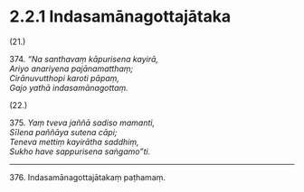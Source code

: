 # 2.2.1 Indasamānagottajātaka

(21.)

374\. _“Na santhavaṃ kāpurisena kayirā,_  
_Ariyo anariyena pajānamatthaṃ;_  
_Cirānuvutthopi karoti pāpaṃ,_  
_Gajo yathā indasamānagottaṃ._  

(22.)

375\. _Yaṃ tveva jaññā sadiso mamanti,_  
_Sīlena paññāya sutena cāpi;_  
_Teneva mettiṃ kayirātha saddhiṃ,_  
_Sukho have sappurisena saṅgamo”ti._  

---

376\. Indasamānagottajātakaṃ paṭhamaṃ.
